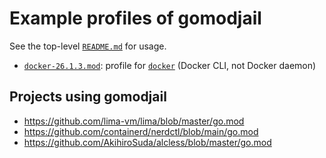 # Example profiles of gomodjail

See the top-level [`README.md`](../../README.md) for usage.

- [`docker-26.1.3.mod`](./docker-26.1.3.mod): profile for [`docker`](https://github.com/docker/cli) (Docker CLI, not Docker daemon)

## Projects using gomodjail
- https://github.com/lima-vm/lima/blob/master/go.mod
- https://github.com/containerd/nerdctl/blob/main/go.mod
- https://github.com/AkihiroSuda/alcless/blob/master/go.mod

